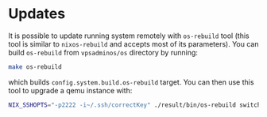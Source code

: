# Updates

It is possible to update running system remotely with `os-rebuild` tool (this tool is similar to `nixos-rebuild`
and accepts most of its parameters). You can build `os-rebuild` from `vpsadminos/os` directory by running:

```bash
make os-rebuild
```

which builds `config.system.build.os-rebuild` target. You can then use this tool to upgrade a qemu instance with:

```bash
NIX_SSHOPTS="-p2222 -i~/.ssh/correctKey" ./result/bin/os-rebuild switch --build-host localhost --target-host root@127.0.0.1
```
